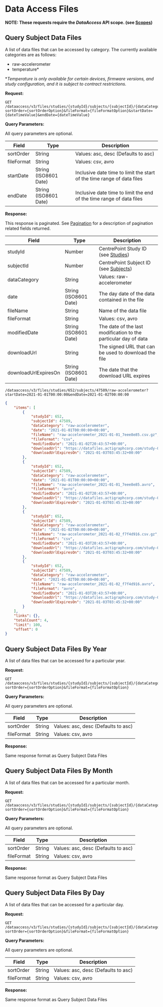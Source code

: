 # Data Access Files

**NOTE: These requests require the *DataAccess* API scope. (see [Scopes](scopes.md))**

## Query Subject Data Files

A list of data files that can be accessed by category. The currently available categories are as follows:

- raw-accelerometer
- temperature*



**Temperature is only available for certain devices, firmware versions, and study configuration, and it is subject to contract restrictions.*

**Request:**

```http
GET /dataaccess/v3/files/studies/{studyId}/subjects/{subjectId}/{dataCategory}?sortOrder={sortOrderOption}&fileFormat={fileFormatOption}&startDate={dateTimeValue}&endDate={dateTimeValue}
```

**Query Parameters:**

All query parameters are optional.

|Field|Type|Description|
|-----|----|-----------|
|sortOrder|String|Values: asc, desc (Defaults to asc)|
|fileFormat|String|Values: csv, avro|
|startDate|String (ISO8601 Date)|Inclusive date time to limit the start of the time range of data files|
|endDate|String (ISO8601 Date)|Inclusive date time to limit the end of the time range of data files|

**Response:**

This response is paginated. See [Pagination](pagination.md) for a description of pagination related fields returned.

|Field|Type|Description|
|-----|----|-----------|
|studyId|Number|CentrePoint Study ID (see [Studies](studies.md))|
|subjectId|Number|CentrePoint Subject ID (see [Subjects](subjects.md))|
|dataCategory|String|Values: raw-accelerometer
|date|String (ISO8601 Date)|The day date of the data contained in the file
|fileName|String|Name of the data file 
|fileFormat|String|Values: csv, avro 
|modifiedDate|String (ISO8601 Date)|The date of the last modification to the particular day of data
|downloadUrl|String|The signed URL that can be used to download the file
|downloadUrlExpiresOn|String (ISO8601 Date)|The date that the download URL expires

```
/dataaccess/v3/files/studies/652/subjects/47589/raw-accelerometer?startDate=2021-01-01T00:00:00&endDate=2021-01-02T00:00:00
```

```json
{
    "items": [
        {
            "studyId": 652,
            "subjectId": 47589,
            "dataCategory": "raw-accelerometer",
            "date": "2021-01-01T00:00:00+00:00",
            "fileName": "raw-accelerometer_2021-01-01_7eee8e85.csv.gz",
            "fileFormat": "csv",
            "modifiedDate": "2021-01-02T20:43:57+00:00",
            "downloadUrl": "https://datafiles.actigraphcorp.com/study-0000000652/subject-0000047589/raw-accelerometer/2021/01/01/raw-accelerometer_2021-01-01_7eee8e85.csv.gz?sp=r&st=2021-01-30T17:10:52Z&se=2021-02-01T01:10:52Z&spr=https&sv=2020-08-04&sr=b&sig=u2L1XjnWh0BxxXrsE%2FD%2FXXRAGSSoQ8Wbpg19Le2YTDw%3D",
            "downloadUrlExpiresOn": "2021-01-03T03:45:32+00:00"
        },
        {
            "studyId": 652,
            "subjectId": 47589,
            "dataCategory": "raw-accelerometer",
            "date": "2021-01-01T00:00:00+00:00",
            "fileName": "raw-accelerometer_2021-01-01_7eee8e85.avro",
            "fileFormat": "avro",
            "modifiedDate": "2021-01-02T20:43:57+00:00",
            "downloadUrl": "https://datafiles.actigraphcorp.com/study-0000000652/subject-0000047589/raw-accelerometer/2021/01/01/raw-accelerometer_2021-01-01_7eee8e85.avro?sp=r&st=2021-01-30T17:10:52Z&se=2021-02-01T01:10:52Z&spr=https&sv=2020-08-04&sr=b&sig=u2L1XjnWh0BxxXrsE%2FD%2FXXRAGSSoQ8Wbpg19Le2YTDw%3D",
            "downloadUrlExpiresOn": "2021-01-03T03:45:32+00:00"
        },
        {
            "studyId": 652,
            "subjectId": 47589,
            "dataCategory": "raw-accelerometer",
            "date": "2021-01-02T00:00:00+00:00",
            "fileName": "raw-accelerometer_2021-01-02_f7f4d916.csv.gz",
            "fileFormat": "csv",
            "modifiedDate": "2021-01-03T20:43:57+00:00",
            "downloadUrl": "https://datafiles.actigraphcorp.com/study-0000000652/subject-0000047589/raw-accelerometer/2021/01/02/raw-accelerometer_2021-01-02_f7f4d916.csv.gz?sp=r&st=2021-01-30T17:10:52Z&se=2021-02-01T01:10:52Z&spr=https&sv=2020-08-04&sr=b&sig=u2L1XjnWh0BxxXrsE%2FD%2FXXRAGSSoQ8Wbpg19Le2YTDw%3D",
            "downloadUrlExpiresOn": "2021-01-03T03:45:32+00:00"
        },
        {
            "studyId": 652,
            "subjectId": 47589,
            "dataCategory": "raw-accelerometer",
            "date": "2021-01-02T00:00:00+00:00",
            "fileName": "raw-accelerometer_2021-01-02_f7f4d916.avro",
            "fileFormat": "avro",
            "modifiedDate": "2021-01-03T20:43:57+00:00",
            "downloadUrl": "https://datafiles.actigraphcorp.com/study-0000000652/subject-0000047589/raw-accelerometer/2021/01/02/raw-accelerometer_2021-01-02_f7f4d916.avro?sp=r&st=2021-01-30T17:10:52Z&se=2021-02-01T01:10:52Z&spr=https&sv=2020-08-04&sr=b&sig=u2L1XjnWh0BxxXrsE%2FD%2FXXRAGSSoQ8Wbpg19Le2YTDw%3D",
            "downloadUrlExpiresOn": "2021-01-03T03:45:32+00:00"
        }
    ],
    "links": {},
    "totalCount": 4,
    "limit": 100,
    "offset": 0
}
```

## Query Subject Data Files By Year

A list of data files that can be accessed for a particular year.

**Request:**

```http
GET /dataaccess/v3/files/studies/{studyId}/subjects/{subjectId}/{dataCategory}/{year}?sortOrder={sortOrderOption}&fileFormat={fileFormatOption}
```

**Query Parameters:**

All query parameters are optional.

|Field|Type|Description|
|-----|----|-----------|
|sortOrder|String|Values: asc, desc (Defaults to asc)|
|fileFormat|String|Values: csv, avro|

**Response:**

Same response format as Query Subject Data Files

## Query Subject Data Files By Month

A list of data files that can be accessed for a particular month.

**Request:**

```http
GET /dataaccess/v3/files/studies/{studyId}/subjects/{subjectId}/{dataCategory}/{year}/{month}?sortOrder={sortOrderOption}&fileFormat={fileFormatOption}
```

**Query Parameters:**

All query parameters are optional.

|Field|Type|Description|
|-----|----|-----------|
|sortOrder|String|Values: asc, desc (Defaults to asc)|
|fileFormat|String|Values: csv, avro|

**Response:**

Same response format as Query Subject Data Files

## Query Subject Data Files By Day

A list of data files that can be accessed for a particular day.

**Request:**

```http
GET /dataaccess/v3/files/studies/{studyId}/subjects/{subjectId}/{dataCategory}/{year}/{month}/{day}?sortOrder={sortOrderOption}&fileFormat={fileFormatOption}
```

**Query Parameters:**

All query parameters are optional.

|Field|Type|Description|
|-----|----|-----------|
|sortOrder|String|Values: asc, desc (Defaults to asc)|
|fileFormat|String|Values: csv, avro|

**Response:**

Same response format as Query Subject Data Files
